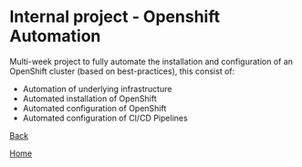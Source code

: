 # Internal project - Openshift Automation

Multi-week project to fully automate the installation and configuration of an OpenShift cluster (based on best-practices), this consist of:
*	Automation of underlying infrastructure
*	Automated installation of OpenShift
*	Automated configuration of OpenShift
*	Automated configuration of CI/CD Pipelines


[Back](../projects.md)

[Home](../../index.md)
